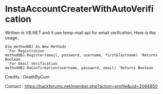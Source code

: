 # InstaAccountCreaterWithAutoVerification

Written in VB.NET and it use temp-mail api for email verifcation, Here is the usage.

```vb.net
Dim methodOBJ As New Methods
''For Registration
methodOBJ.Register(email, password, username, first&lastname) 'Returns Boolean
''For Email Verification
methodOBJ.DoConfirmation(username, password, email) 'Returns Boolean
```

Credits : DeathByCum

Contact : https://hackforums.net/member.php?action=profile&uid=2064850
